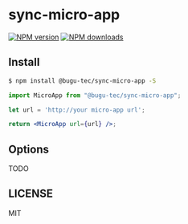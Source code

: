 # sync-micro-app

[![NPM version](https://img.shields.io/npm/v/@bugu-tec/sync-micro-app.svg?style=flat)](https://npmjs.org/package/@bugu-tec/sync-micro-app)
[![NPM downloads](http://img.shields.io/npm/dm/@bugu-tec/sync-micro-app.svg?style=flat)](https://npmjs.org/package/@bugu-tec/sync-micro-app)

## Install

```bash
$ npm install @bugu-tec/sync-micro-app -S
```

```jsx
import MicroApp from "@bugu-tec/sync-micro-app";

let url = 'http://your micro-app url';

return <MicroApp url={url} />;
```

## Options

TODO

## LICENSE

MIT
